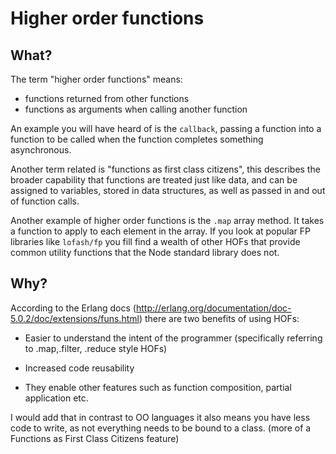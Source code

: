 # Higher order functions

## What?

The term "higher order functions" means:
- functions returned from other functions
- functions as arguments when calling another function

An example you will have heard of is the `callback`, passing a function into a function to be called when the function completes something asynchronous. 

Another term related is "functions as first class citizens", this describes the broader capability that functions are treated just like data, and can be assigned to variables, stored in data structures, as well as passed in and out of function calls. 

Another example of higher order functions is the `.map` array method. It takes a function to apply to each element in the array. If you look at popular FP libraries like `lofash/fp` you fill find a wealth of other HOFs that provide common utility functions that the Node standard library does not.

## Why?

According to the Erlang docs (http://erlang.org/documentation/doc-5.0.2/doc/extensions/funs.html) there are two benefits of using HOFs:


- Easier to understand the intent of the programmer (specifically referring to .map,.filter, .reduce style HOFs)

- Increased code reusability

- They enable other features such as function composition, partial application etc.

I would add that in contrast to OO languages it also means you have less code to write, as not everything needs to be bound to a class. (more of a Functions as First Class Citizens feature)
